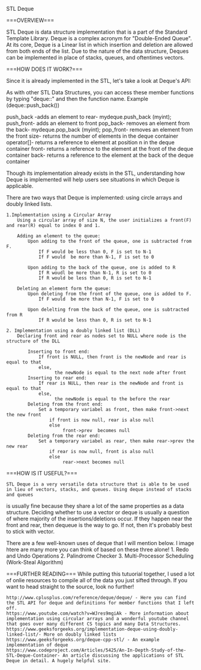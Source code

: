 STL Deque 

===OVERVIEW===

STL Deque is data structure implementation that is a part of the Standard Template Library. Deque is a complex acronym for "Double-Ended Queue".
At its core, Deque is a Linear list in which insertion and deletion are allowed from both ends of the list. Due to the nature of the data structure, Deques 
can be implemented in place of stacks, queues, and oftentimes vectors. 

===HOW DOES IT WORK?===


Since it is already implemented in the STL, let's take a look at Deque's API:

As with other STL Data Structures, you can access these member functions by typing "deque::" and then the function name. Example (deque::push_back())

push_back -adds an element to rear-  mydeque.push_back (myint);
push_front- adds an element to front
pop_back- removes an element from the back- mydeque.pop_back (myint);
pop_front- removes an element from the front
size- returns the number of elements in the deque container 
operator[]- returns a reference to element at position n in the deque container
front- returns a reference to the element at the front of the deque container
back- returns a reference to the element at the back of the deque container



Though its implementation already exists in the STL, understanding how Deque is implemented will help users see situations in which
Deque is applicable. 

There are two ways that Deque is implemented: using circle arrays and doubly linked lists. 
	
	1.Implementation using a Circular Array
		Using a circular array of size N, the user initializes a front(F) and rear(R) equal to index 0 and 1. 
 
		Adding an element to the queue:
			Upon adding to the front of the queue, one is subtracted from F. 
				If F would be less than 0, F is set to N-1
				If F would  be more than N-1, F is set to 0

			Upon adding to the back of the queue, one is added to R
				If R woudl be more than N-1, R is set to 0
				If R would be less than 0, R is set to N-1

		Deleting an element form the queue:
			Upon deleting from the front of the queue, one is added to F. 
				If F would  be more than N-1, F is set to 0

			Upon delelting from the back of the queue, one is subtracted from R
				If R would be less than 0, R is set to N-1

	2. Implementation using a doubly linked list (DLL)
		Declaring front and rear as nodes set to NULL where node is the structure of the DLL
			
			Inserting to front end:
				If front is NULL, then front is the newNode and rear is equal to that
				else, 
				      the newNode is equal to the next node after front
			Inserting to rear end:
				If rear is NULL, then rear is the newNode and front is equal to that
				else, 
				      the newNode is equal to the before the rear
			Deleting from the front end:
				Set a temporary variabel as front, then make front->next the new front
					if front is now null, rear is also null
					else
					     front->prev  becomes null
			Deleting from the rear end:
				Set a temporary variabel as rear, then make rear->prev the new rear
					if rear is now null, front is also null
					else
					     rear->next becomes null
===HOW IS IT USEFUL?===

	STL Deque is a very versatile data structure that is able to be used in lieu of vectors, stacks, and queues. Using deque instead of stacks and queues 
is usually fine because they share a lot of the same properties as a data structure. Deciding whether to use a vector or deque is usually a question of where majority of 
the insertions/deletions occur. If they happen near the front and rear, then dequeue is the way to go. If not, then it's probably best to stick with vector. 
	
There are a few well-known uses of deque that I will mention below. I image htere are many more you can think of based on these three alone!
	1. Redo and Undo Operations
	2. Palindrome Checker
	3. Multi-Processor Scheduling (Work-Steal Algorithm)

===FURTHER READING===
	While putting this tutuorial together, I used a lot of onlie resources to compile all of the data you just sifted through. If you want to head straight to the source, 
	look no further! 
	
	http://www.cplusplus.com/reference/deque/deque/ - Here you can find the STL API for deque and definitions for member functions that I left off. 
	https://www.youtube.com/watch?v=WJres9mgiAk - More information about implementation using circular arrays and a wonderful youtube channel that goes over many different CS topics and many Data Structures.  
	https://www.geeksforgeeks.org/implementation-deque-using-doubly-linked-list/- More on doubly linked lists
	https://www.geeksforgeeks.org/deque-cpp-stl/ - An example implementation of deque
	https://www.codeproject.com/Articles/5425/An-In-Depth-Study-of-the-STL-Deque-Container- An article discussing the applications of STL Deque in detail. A hugely helpful site.		 
